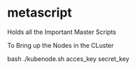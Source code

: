 # metascript
Holds all the Important Master Scripts



To Bring up the Nodes in the CLuster

bash ./kubenode.sh acces_key secret_key
